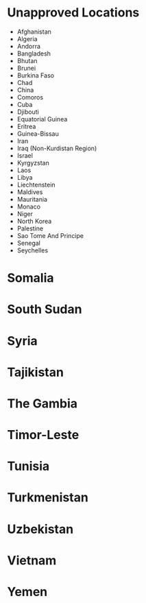 # Unapproved Locations

- Afghanistan
- Algeria
- Andorra
- Bangladesh
- Bhutan
- Brunei
- Burkina Faso
- Chad
- China
- Comoros
- Cuba
- Djibouti
- Equatorial Guinea
- Eritrea
- Guinea-Bissau
- Iran
- Iraq (Non-Kurdistan Region)
- Israel
- Kyrgyzstan
- Laos
- Libya
- Liechtenstein
- Maldives
- Mauritania
- Monaco
- Niger
- North Korea
- Palestine
- Sao Tome And Principe
- Senegal
- Seychelles

# Somalia

# South Sudan

# Syria

# Tajikistan

# The Gambia

# Timor-Leste

# Tunisia

# Turkmenistan

# Uzbekistan

# Vietnam

# Yemen

